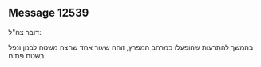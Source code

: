 ## Message 12539

דובר צה"ל:

בהמשך להתרעות שהופעלו במרחב המפרץ, זוהה שיגור אחד שחצה משטח לבנון ונפל בשטח פתוח.

